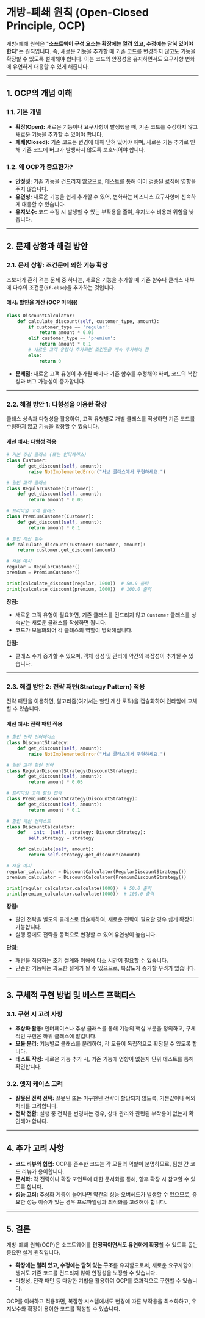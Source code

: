 # 개방-폐쇄 원칙 (Open-Closed Principle, OCP)

개방-폐쇄 원칙은 "**소프트웨어 구성 요소는 확장에는 열려 있고, 수정에는 닫혀 있어야 한다**"는 원칙입니다. 즉, 새로운 기능을 추가할 때 기존 코드를 변경하지 않고도 기능을 확장할 수 있도록 설계해야 합니다. 이는 코드의 안정성을 유지하면서도 요구사항 변화에 유연하게 대응할 수 있게 해줍니다.

---

## 1. OCP의 개념 이해

### 1.1. 기본 개념
- **확장(Open):** 새로운 기능이나 요구사항이 발생했을 때, 기존 코드를 수정하지 않고 새로운 기능을 추가할 수 있어야 합니다.
- **폐쇄(Closed):** 기존 코드는 변경에 대해 닫혀 있어야 하며, 새로운 기능 추가로 인해 기존 코드에 버그가 발생하지 않도록 보호되어야 합니다.

### 1.2. 왜 OCP가 중요한가?
- **안정성:** 기존 기능을 건드리지 않으므로, 테스트를 통해 이미 검증된 로직에 영향을 주지 않습니다.
- **유연성:** 새로운 기능을 쉽게 추가할 수 있어, 변화하는 비즈니스 요구사항에 신속하게 대응할 수 있습니다.
- **유지보수:** 코드 수정 시 발생할 수 있는 부작용을 줄여, 유지보수 비용과 위험을 낮춥니다.

---

## 2. 문제 상황과 해결 방안

### 2.1. 문제 상황: 조건문에 의한 기능 확장
초보자가 흔히 겪는 문제 중 하나는, 새로운 기능을 추가할 때 기존 함수나 클래스 내부에 다수의 조건문(`if-else`)을 추가하는 것입니다.

#### 예시: 할인율 계산 (OCP 미적용)
```python
class DiscountCalculator:
    def calculate_discount(self, customer_type, amount):
        if customer_type == 'regular':
            return amount * 0.05
        elif customer_type == 'premium':
            return amount * 0.1
        # 새로운 고객 유형이 추가되면 조건문을 계속 추가해야 함
        else:
            return 0
```
- **문제점:** 새로운 고객 유형이 추가될 때마다 기존 함수를 수정해야 하며, 코드의 복잡성과 버그 가능성이 증가합니다.

---

### 2.2. 해결 방안 1: 다형성을 이용한 확장
클래스 상속과 다형성을 활용하여, 고객 유형별로 개별 클래스를 작성하면 기존 코드를 수정하지 않고 기능을 확장할 수 있습니다.

#### 개선 예시: 다형성 적용
```python
# 기본 추상 클래스 (또는 인터페이스)
class Customer:
    def get_discount(self, amount):
        raise NotImplementedError("서브 클래스에서 구현하세요.")

# 일반 고객 클래스
class RegularCustomer(Customer):
    def get_discount(self, amount):
        return amount * 0.05

# 프리미엄 고객 클래스
class PremiumCustomer(Customer):
    def get_discount(self, amount):
        return amount * 0.1

# 할인 계산 함수
def calculate_discount(customer: Customer, amount):
    return customer.get_discount(amount)

# 사용 예시
regular = RegularCustomer()
premium = PremiumCustomer()

print(calculate_discount(regular, 1000))  # 50.0 출력
print(calculate_discount(premium, 1000))  # 100.0 출력
```
**장점:**
- 새로운 고객 유형이 필요하면, 기존 클래스를 건드리지 않고 `Customer` 클래스를 상속받는 새로운 클래스를 작성하면 됩니다.
- 코드가 모듈화되어 각 클래스의 역할이 명확해집니다.

**단점:**
- 클래스 수가 증가할 수 있으며, 객체 생성 및 관리에 약간의 복잡성이 추가될 수 있습니다.

---

### 2.3. 해결 방안 2: 전략 패턴(Strategy Pattern) 적용
전략 패턴을 이용하면, 알고리즘(여기서는 할인 계산 로직)을 캡슐화하여 런타임에 교체할 수 있습니다.

#### 개선 예시: 전략 패턴 적용
```python
# 할인 전략 인터페이스
class DiscountStrategy:
    def get_discount(self, amount):
        raise NotImplementedError("서브 클래스에서 구현하세요.")

# 일반 고객 할인 전략
class RegularDiscountStrategy(DiscountStrategy):
    def get_discount(self, amount):
        return amount * 0.05

# 프리미엄 고객 할인 전략
class PremiumDiscountStrategy(DiscountStrategy):
    def get_discount(self, amount):
        return amount * 0.1

# 할인 계산 컨텍스트
class DiscountCalculator:
    def __init__(self, strategy: DiscountStrategy):
        self.strategy = strategy

    def calculate(self, amount):
        return self.strategy.get_discount(amount)

# 사용 예시
regular_calculator = DiscountCalculator(RegularDiscountStrategy())
premium_calculator = DiscountCalculator(PremiumDiscountStrategy())

print(regular_calculator.calculate(1000))  # 50.0 출력
print(premium_calculator.calculate(1000))  # 100.0 출력
```
**장점:**
- 할인 전략을 별도의 클래스로 캡슐화하여, 새로운 전략이 필요할 경우 쉽게 확장이 가능합니다.
- 실행 중에도 전략을 동적으로 변경할 수 있어 유연성이 높습니다.

**단점:**
- 패턴을 적용하는 초기 설계와 이해에 다소 시간이 필요할 수 있습니다.
- 단순한 기능에는 과도한 설계가 될 수 있으므로, 복잡도가 증가할 우려가 있습니다.

---

## 3. 구체적 구현 방법 및 베스트 프랙티스

### 3.1. 구현 시 고려 사항
- **추상화 활용:** 인터페이스나 추상 클래스를 통해 기능의 핵심 부분을 정의하고, 구체적인 구현은 하위 클래스에 맡깁니다.
- **모듈 분리:** 기능별로 클래스를 분리하여, 각 모듈이 독립적으로 확장될 수 있도록 합니다.
- **테스트 작성:** 새로운 기능 추가 시, 기존 기능에 영향이 없는지 단위 테스트를 통해 확인합니다.

### 3.2. 엣지 케이스 고려
- **잘못된 전략 선택:** 잘못된 또는 미구현된 전략이 할당되지 않도록, 기본값이나 예외 처리를 고려합니다.
- **전략 전환:** 실행 중 전략을 변경하는 경우, 상태 관리와 관련된 부작용이 없는지 확인해야 합니다.

---

## 4. 추가 고려 사항

- **코드 리뷰와 협업:** OCP를 준수한 코드는 각 모듈의 역할이 분명하므로, 팀원 간 코드 리뷰가 용이합니다.
- **문서화:** 각 전략이나 확장 포인트에 대한 문서화를 통해, 향후 확장 시 참고할 수 있도록 합니다.
- **성능 고려:** 추상화 계층이 늘어나면 약간의 성능 오버헤드가 발생할 수 있으므로, 중요한 성능 이슈가 있는 경우 프로파일링과 최적화를 고려해야 합니다.

---

## 5. 결론

개방-폐쇄 원칙(OCP)은 소프트웨어를 **안정적이면서도 유연하게 확장**할 수 있도록 돕는 중요한 설계 원칙입니다.  
- **확장에는 열려 있고, 수정에는 닫혀 있는 구조**를 유지함으로써, 새로운 요구사항이 생겨도 기존 코드를 건드리지 않아 안정성을 보장할 수 있습니다.
- 다형성, 전략 패턴 등 다양한 기법을 활용하여 OCP를 효과적으로 구현할 수 있습니다.

OCP를 이해하고 적용하면, 복잡한 시스템에서도 변경에 따른 부작용을 최소화하고, 유지보수와 확장이 용이한 코드를 작성할 수 있습니다.